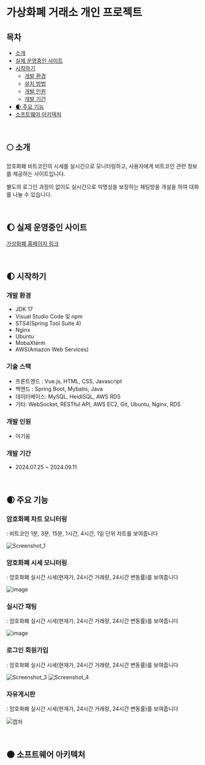 # 가상화폐 거래소 개인 프로젝트

## 목차
- [소개](#소개)
- [실제 운영중인 사이트](#실제-운영중인-사이트)
- [시작하기](#시작하기)
  - [개발 환경](#개발-환경)
  - [설치 방법](#설치-방법)
  - [개발 인원](#개발-인원)
  - [개발 기간](#개발-기간)
- [🌒 주요 기능](#🌒-주요-기능)
- [소프트웨어 아키텍처](#소프트웨어-아키텍처)

&nbsp;&nbsp;&nbsp;&nbsp;

## 🌕 소개

암호화폐 비트코인의 시세를 실시간으로 모니터링하고, 사용자에게 비트코인 관련 정보를 제공하는 사이트입니다.

별도의 로그인 과정이 없이도 실시간으로 익명성을 보장하는 채팅방을 개설을 하여 대화를 나눌 수 있습니다.

&nbsp;&nbsp;&nbsp;&nbsp;

## 🌔 실제 운영중인 사이트
[가상화폐 홈페이지 링크](http://3.34.231.185/)

&nbsp;&nbsp;&nbsp;&nbsp;
## 🌓 시작하기

### 개발 환경
- JDK 17 
- Visual Studio Code 및 npm
- STS4(Spring Tool Suite 4)
- Nginx
- Ubuntu
- MobaXterm
- AWS(Amazon Web Services)

### 기술 스택

- 프론트엔드 : Vue.js, HTML, CSS, Javascript
- 백엔드 : Spring Boot, Mybatis, Java
- 데이터베이스: MySQL, HeidiSQL, AWS RDS
- 기타: WebSocket, RESTful API, AWS EC2, Git, Ubuntu, Nginx, RDS

### 개발 인원
 - 이기웅

### 개발 기간
 - 2024.07.25 ~ 2024.09.11

&nbsp;&nbsp;&nbsp;&nbsp;

## 🌒 주요 기능

### 암호화폐 차트 모니터링 
: 비트코인 1분, 3분, 15분, 1시간, 4시간, 1일 단위 차트를 보여줍니다 

![Screenshot_1](https://github.com/user-attachments/assets/22eab6d8-b7e0-4a9e-b13e-571d6ea07448)  


### 암호화폐 시세 모니터링                                                               
: 암호화폐 실시간 시세(현재가, 24시간 거래량, 24시간 변동률)를 보여줍니다

![image](https://github.com/user-attachments/assets/8c838a03-6f98-4502-b11b-6df4b232f335)


### 실시간 채팅 
: 암호화폐 실시간 시세(현재가, 24시간 거래량, 24시간 변동률)를 보여줍니다

![image](https://github.com/user-attachments/assets/5ec6d869-4de7-4f82-954f-577c8174ebc2)

### 로그인 회원가입
: 암호화폐 실시간 시세(현재가, 24시간 거래량, 24시간 변동률)를 보여줍니다

![Screenshot_3](https://github.com/user-attachments/assets/34b0efc3-808b-447e-85a2-42c2e6628382) ![Screenshot_4](https://github.com/user-attachments/assets/e87334ed-61ce-4ecb-9901-6f008c6305b0)


### 자유게시판 
: 암호화폐 실시간 시세(현재가, 24시간 거래량, 24시간 변동률)를 보여줍니다

![캡처](https://github.com/user-attachments/assets/d2e5c674-a9ec-4d23-b981-ff0a7011fd63)

&nbsp;&nbsp;&nbsp;&nbsp;

## 🌑 소프트웨어 아키텍처
